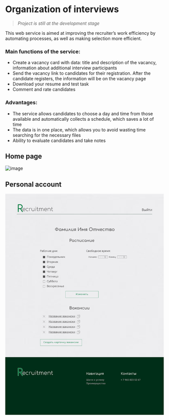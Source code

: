 # Organization of interviews
  > *Project is still at the development stage*

This web service is aimed at improving the recruiter’s work efficiency by automating processes, as well as making selection more efficient.

### Main functions of the service:
+ Create a vacancy card with data: title and description of the vacancy, information about additional interview participants
+ Send the vacancy link to candidates for their registration. After the candidate registers, the information will be on the vacancy page
+ Download your resume and test task
+ Comment and rate candidates

### Advantages:
+ The service allows candidates to choose a day and time from those available and automatically collects a schedule, which saves a lot of time
+ The data is in one place, which allows you to avoid wasting time searching for the necessary files
+ Ability to evaluate candidates and take notes
  
## Home page
![image](https://github.com/T1Christina/Organization_of_interviews/blob/master/design/wireframes/Figma/Home.png)

## Personal account
![image](https://github.com/T1Christina/Organization_of_interviews/blob/master/design/wireframes/Figma/Personal%20account.png)
